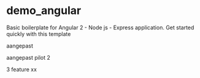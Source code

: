 # demo_angular

Basic boilerplate for Angular 2 - Node js - Express application.
Get started quickly with this template 

aangepast

aangepast pilot 2

3
feature  xx
